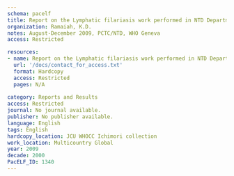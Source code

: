 ```yaml
---
schema: pacelf
title: Report on the Lymphatic filariasis work performed in NTD Department, HTM Cluster, WHO
organization: Ramaiah, K.D.
notes: August-December 2009, PCTC/NTD, WHO Geneva
access: Restricted

resources:
- name: Report on the Lymphatic filariasis work performed in NTD Department, HTM Cluster, WHO
  url: '/docs/contact_for_access.txt'
  format: Hardcopy
  access: Restricted
  pages: N/A
 
category: Reports and Results
access: Restricted
journal: No journal available.
publisher: No publisher available. 
language: English 
tags: English 
hardcopy_location: JCU WHOCC Ichimori collection
work_location: Multicountry Global
year: 2009
decade: 2000
PacELF_ID: 1340
---
```

